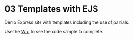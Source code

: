 # 03 Templates with EJS

Demo Express site with templates including the use of partials.

Use the [Wiki](https://github.com/mustbebuilt/03-templates-ejs-demo/wiki) to see the code sample to complete.

